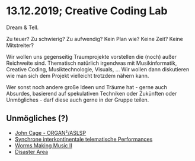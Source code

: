 # 13.12.2019; Creative Coding Lab

Dream & Tell.

Zu teuer? Zu schwierig? Zu aufwendig? Kein Plan wie? Keine Zeit? Keine Mitstreiter?

Wir wollen uns gegenseitig Traumprojekte vorstellen die (noch) außer Reichweite sind. Thematisch natürlich irgendwas mit Musikinformatik, Creative Coding, Musiktechnologie, Visuals, ... Wir wollen dann diskutieren wie man sich dem Projekt vielleicht trotzdem nähern kann.

Wer sonst noch andere große Ideen und Träume hat - gerne auch Absurdes, basierend auf spekulativen Techniken oder Zukünften oder Unmögliches - darf diese auch gerne in der Gruppe teilen.

## Unmögliches (?)

* [John Cage - ORGAN²/ASLSP](https://de.wikipedia.org/wiki/ORGAN%C2%B2/ASLSP)
* [Synchrone interkontinentale telematische Performances](https://zkm.de/de/veranstaltung/2019/12/sonic-experiments-telematics)
* [Worms Making Music II](https://www.youtube.com/watch?v=Lb4jOCAr8ow)
* [Disaster Area](https://www.youtube.com/watch?v=PQjgMF_20dE)